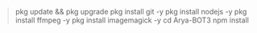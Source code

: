 
> pkg update && pkg upgrade
> pkg install git -y
> pkg install nodejs -y
> pkg install ffmpeg -y
> pkg install imagemagick -y
> cd Arya-BOT3
> npm install
